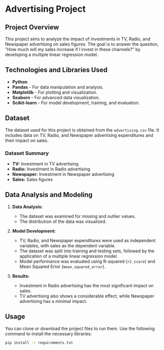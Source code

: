 # Advertising Project

## Project Overview
This project aims to analyze the impact of investments in TV, Radio, and Newspaper advertising on sales figures. The goal is to answer the question, "How much will my sales increase if I invest in these channels?" by developing a multiple linear regression model.

## Technologies and Libraries Used
- **Python**
- **Pandas** - For data manipulation and analysis.
- **Matplotlib** - For plotting and visualization.
- **Seaborn** - For advanced data visualization.
- **Scikit-learn** - For model development, training, and evaluation.

## Dataset
The dataset used for this project is obtained from the `advertising.csv` file. It includes data on TV, Radio, and Newspaper advertising expenditures and their impact on sales.

### Dataset Summary
- **TV:** Investment in TV advertising 
- **Radio:** Investment in Radio advertising 
- **Newspaper:** Investment in Newspaper advertising 
- **Sales:** Sales figures 

## Data Analysis and Modeling
1. **Data Analysis:**
   - The dataset was examined for missing and outlier values.
   - The distribution of the data was visualized.

2. **Model Development:**
   - TV, Radio, and Newspaper expenditures were used as independent variables, with sales as the dependent variable.
   - The dataset was split into training and testing sets, followed by the application of a multiple linear regression model.
   - Model performance was evaluated using R-squared (`r2_score`) and Mean Squared Error (`mean_squared_error`).

3. **Results:**
   - Investment in Radio advertising has the most significant impact on sales.
   - TV advertising also shows a considerable effect, while Newspaper advertising has a minimal impact.

## Usage
You can clone or download the project files to run them. Use the following command to install the necessary libraries:

```bash
pip install -r requirements.txt
